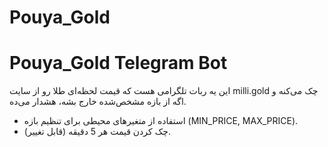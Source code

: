 # Pouya_Gold
# Pouya_Gold Telegram Bot
این یه ربات تلگرامی هست که قیمت لحظه‌ای طلا رو از سایت milli.gold چک می‌کنه و اگه از بازه مشخص‌شده خارج بشه، هشدار می‌ده.
- استفاده از متغیرهای محیطی برای تنظیم بازه (MIN_PRICE, MAX_PRICE).
- چک کردن قیمت هر 5 دقیقه (قابل تغییر).